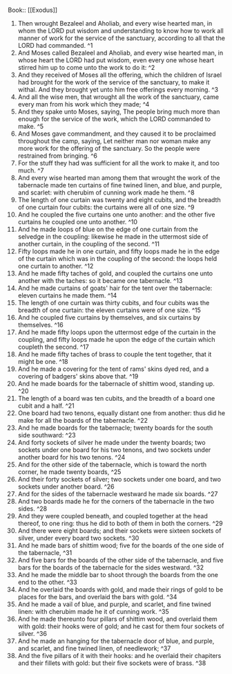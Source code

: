  Book:: [[Exodus]]
 1. Then wrought Bezaleel and Aholiab, and every wise hearted man, in whom the LORD put wisdom and understanding to know how to work all manner of work for the service of the sanctuary, according to all that the LORD had commanded. ^1
 2. And Moses called Bezaleel and Aholiab, and every wise hearted man, in whose heart the LORD had put wisdom, even every one whose heart stirred him up to come unto the work to do it: ^2
 3. And they received of Moses all the offering, which the children of Israel had brought for the work of the service of the sanctuary, to make it withal. And they brought yet unto him free offerings every morning. ^3
 4. And all the wise men, that wrought all the work of the sanctuary, came every man from his work which they made; ^4
 5. And they spake unto Moses, saying, The people bring much more than enough for the service of the work, which the LORD commanded to make. ^5
 6. And Moses gave commandment, and they caused it to be proclaimed throughout the camp, saying, Let neither man nor woman make any more work for the offering of the sanctuary. So the people were restrained from bringing. ^6
 7. For the stuff they had was sufficient for all the work to make it, and too much. ^7
 8. And every wise hearted man among them that wrought the work of the tabernacle made ten curtains of fine twined linen, and blue, and purple, and scarlet: with cherubim of cunning work made he them. ^8
 9. The length of one curtain was twenty and eight cubits, and the breadth of one curtain four cubits: the curtains were all of one size. ^9
 10. And he coupled the five curtains one unto another: and the other five curtains he coupled one unto another. ^10
 11. And he made loops of blue on the edge of one curtain from the selvedge in the coupling: likewise he made in the uttermost side of another curtain, in the coupling of the second. ^11
 12. Fifty loops made he in one curtain, and fifty loops made he in the edge of the curtain which was in the coupling of the second: the loops held one curtain to another. ^12
 13. And he made fifty taches of gold, and coupled the curtains one unto another with the taches: so it became one tabernacle. ^13
 14. And he made curtains of goats' hair for the tent over the tabernacle: eleven curtains he made them. ^14
 15. The length of one curtain was thirty cubits, and four cubits was the breadth of one curtain: the eleven curtains were of one size. ^15
 16. And he coupled five curtains by themselves, and six curtains by themselves. ^16
 17. And he made fifty loops upon the uttermost edge of the curtain in the coupling, and fifty loops made he upon the edge of the curtain which coupleth the second. ^17
 18. And he made fifty taches of brass to couple the tent together, that it might be one. ^18
 19. And he made a covering for the tent of rams' skins dyed red, and a covering of badgers' skins above that. ^19
 20. And he made boards for the tabernacle of shittim wood, standing up. ^20
 21. The length of a board was ten cubits, and the breadth of a board one cubit and a half. ^21
 22. One board had two tenons, equally distant one from another: thus did he make for all the boards of the tabernacle. ^22
 23. And he made boards for the tabernacle; twenty boards for the south side southward: ^23
 24. And forty sockets of silver he made under the twenty boards; two sockets under one board for his two tenons, and two sockets under another board for his two tenons. ^24
 25. And for the other side of the tabernacle, which is toward the north corner, he made twenty boards, ^25
 26. And their forty sockets of silver; two sockets under one board, and two sockets under another board. ^26
 27. And for the sides of the tabernacle westward he made six boards. ^27
 28. And two boards made he for the corners of the tabernacle in the two sides. ^28
 29. And they were coupled beneath, and coupled together at the head thereof, to one ring: thus he did to both of them in both the corners. ^29
 30. And there were eight boards; and their sockets were sixteen sockets of silver, under every board two sockets. ^30
 31. And he made bars of shittim wood; five for the boards of the one side of the tabernacle, ^31
 32. And five bars for the boards of the other side of the tabernacle, and five bars for the boards of the tabernacle for the sides westward. ^32
 33. And he made the middle bar to shoot through the boards from the one end to the other. ^33
 34. And he overlaid the boards with gold, and made their rings of gold to be places for the bars, and overlaid the bars with gold. ^34
 35. And he made a vail of blue, and purple, and scarlet, and fine twined linen: with cherubim made he it of cunning work. ^35
 36. And he made thereunto four pillars of shittim wood, and overlaid them with gold: their hooks were of gold; and he cast for them four sockets of silver. ^36
 37. And he made an hanging for the tabernacle door of blue, and purple, and scarlet, and fine twined linen, of needlework; ^37
 38. And the five pillars of it with their hooks: and he overlaid their chapiters and their fillets with gold: but their five sockets were of brass. ^38
